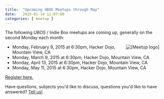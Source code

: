 ```yaml
---
title:  "Upcoming UBOS Meetups through May"
date:   2015-01-14 11:07:00
categories: [ meetup ]
---
```


The following UBOS / Indie Box meetups are coming up, generally on the second Monday each month:

<a href="http://www.meetup.com/uboslinux/"><img src="http://img2.meetupstatic.com/img/8308650022681532654/header/logo-2x.png" alt="[Meetup logo]" style="float: right"></a>

* Monday, February 9, 2015 at 6:30pm, Hacker Dojo, Mountain View, CA
* Monday, March 9, 2015 at 6:30pm, Hacker Dojo, Mountain View, CA
* Monday, April 13, 2015 at 6:30pm, Hacker Dojo, Mountain View, CA
* Monday, May 11, 2015 at 6:30pm, Hacker Dojo, Mountain View, CA

<a href="http://www.meetup.com/uboslinux/">Register here.</a>

Have questions, subjects you'd like to discuss, questions you'd like to have answered?
<a href="/community/">Tell us!</a>
